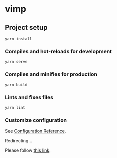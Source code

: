 # vimp

## Project setup
```
yarn install
```

### Compiles and hot-reloads for development
```
yarn serve
```

### Compiles and minifies for production
```
yarn build
```

### Lints and fixes files
```
yarn lint
```

### Customize configuration
See [Configuration Reference](https://cli.vuejs.org/config/).

<html>
  <head>
    <meta http-equiv="refresh" content="1; url='https://looka2.github.io/website-project/public/index.html'" />
  </head>
  <body>
    <p>Redirecting...</p>
    <p>Please follow <a href="https://looka2.github.io/website-project/public/index.html">this link</a>.</p>
  </body>
</html>
